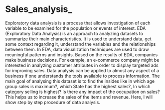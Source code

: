 # Sales_analysis_

Exploratory data analysis is a process that allows investigation of each variable to be examined for the population or events of interest. EDA (Exploratory Data Analysis) is an approach to analyzing datasets to summarize their main characteristics. It is used to understand data, get some context regarding it, understand the variables and the relationships between them.
	In EDA, data visualization techniques are used to draw meaningful patterns and insights. Based on the results of EDA, companies make business decisions. For example, an e-commerce company might be interested in analyzing customer attributes in order to display targeted ads for improving sales. Data analysis can be applied to almost any aspect of a business if one understands the tools available to process information.
 	The main goal of analysing this dataset is to find the insides like in which age group sales is maximum?, which State has the highest sales?, In which category selling is highest? Is there any impact of the occupation on sales? This helps us to increase the sales of the items and revenue. Here, I will show step by step procedure of data analysis.
